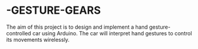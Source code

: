 # -GESTURE-GEARS
The aim of this project is to design and implement a hand gesture-controlled car using Arduino. The car will interpret hand gestures to control its movements wirelessly.
